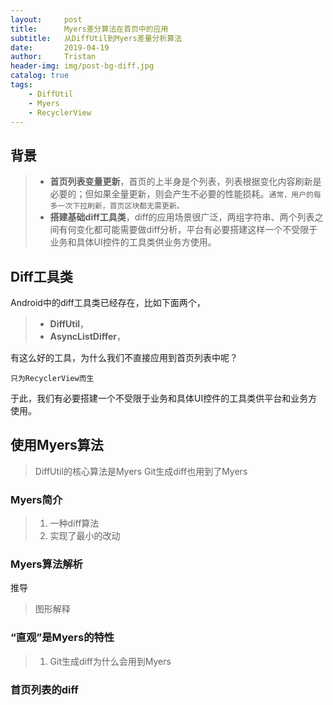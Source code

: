 ```yaml
---
layout:     post
title:      Myers差分算法在首页中的应用
subtitle:   从DiffUtil到Myers差量分析算法
date:       2019-04-19
author:     Tristan
header-img: img/post-bg-diff.jpg
catalog: true
tags:
    - DiffUtil
    - Myers
    - RecyclerView
---
```


## 背景
> * **首页列表变量更新**，首页的上半身是个列表，列表根据变化内容刷新是必要的；但如果全量更新，则会产生不必要的性能损耗。`通常，用户的每多一次下拉刷新，首页区块都无需更新。`
> * **搭建基础diff工具类**，diff的应用场景很广泛，两组字符串、两个列表之间有何变化都可能需要做diff分析，平台有必要搭建这样一个不受限于业务和具体UI控件的工具类供业务方使用。

## Diff工具类
Android中的diff工具类已经存在，比如下面两个，
> * **DiffUtil**，
> * **AsyncListDiffer**，

有这么好的工具，为什么我们不直接应用到首页列表中呢？

    只为RecyclerView而生

于此，我们有必要搭建一个不受限于业务和具体UI控件的工具类供平台和业务方使用。

## 使用Myers算法
> DiffUtil的核心算法是Myers
> Git生成diff也用到了Myers

### Myers简介
> 1. 一种diff算法
> 2. 实现了最小的改动

### Myers算法解析
推导
> 图形解释

### “直观”是Myers的特性
> 1. Git生成diff为什么会用到Myers
### 首页列表的diff

